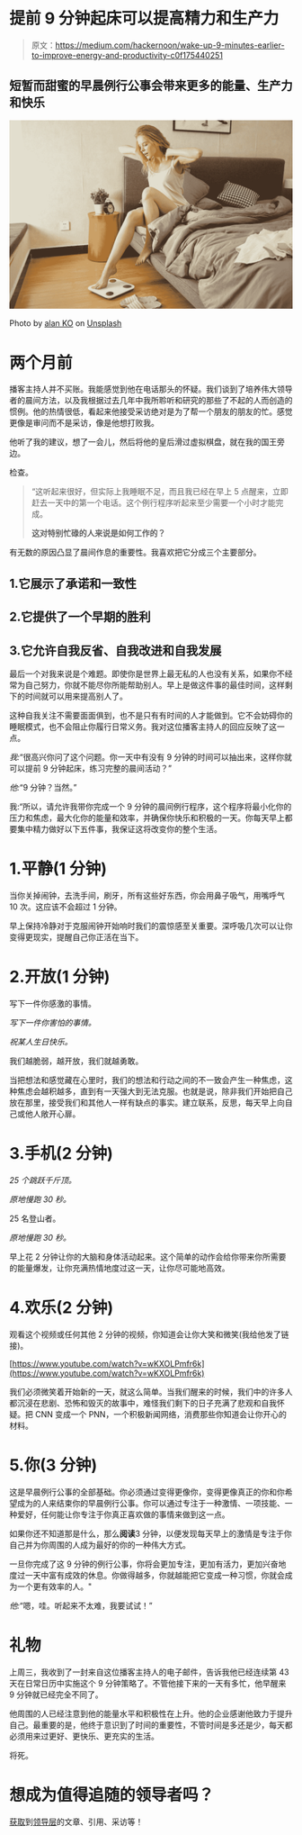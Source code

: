# 提前 9 分钟起床可以提高精力和生产力

> 原文：<https://medium.com/hackernoon/wake-up-9-minutes-earlier-to-improve-energy-and-productivity-c0f175440251>

## 短暂而甜蜜的早晨例行公事会带来更多的能量、生产力和快乐

![](img/57ab8a105a5d95551f31ca6bda65dd61.png)

Photo by [alan KO](https://unsplash.com/@iyunmai?utm_source=medium&utm_medium=referral) on [Unsplash](https://unsplash.com?utm_source=medium&utm_medium=referral)

# 两个月前

播客主持人并不买账。我能感觉到他在电话那头的怀疑。我们谈到了培养伟大领导者的晨间方法，以及我根据过去几年中我所聆听和研究的那些了不起的人而创造的惯例。他的热情很低，看起来他接受采访绝对是为了帮一个朋友的朋友的忙。感觉更像是审问而不是采访，像是他想打败我。

他听了我的建议，想了一会儿，然后将他的皇后滑过虚拟棋盘，就在我的国王旁边。

检查。

> “这听起来很好，但实际上我睡眠不足，而且我已经在早上 5 点醒来，立即赶去一天中的第一个电话。这个例行程序听起来至少需要一个小时才能完成。
> 
> **这对特别忙碌的人来说是如何工作的？**

有无数的原因凸显了晨间作息的重要性。我喜欢把它分成三个主要部分。

## 1.它展示了承诺和一致性

## 2.它提供了一个早期的胜利

## 3.它允许自我反省、自我改进和自我发展

最后一个对我来说是个难题。即使你是世界上最无私的人也没有关系，如果你不经常为自己努力，你就不能尽你所能帮助别人。早上是做这件事的最佳时间，这样剩下的时间就可以用来提高别人了。

这种自我关注不需要面面俱到，也不是只有有时间的人才能做到。它不会妨碍你的睡眠模式，也不会阻止你履行日常义务。我对这位播客主持人的回应反映了这一点。

*我:*“很高兴你问了这个问题。你一天中有没有 9 分钟的时间可以抽出来，这样你就可以提前 9 分钟起床，练习完整的晨间活动？”

*他:*“9 分钟？当然。”

我:“所以，请允许我带你完成一个 9 分钟的晨间例行程序，这个程序将最小化你的压力和焦虑，最大化你的能量和效率，并确保你快乐和积极的一天。你每天早上都要集中精力做好以下五件事，我保证这将改变你的整个生活。

# 1.平静(1 分钟)

当你关掉闹钟，去洗手间，刷牙，所有这些好东西，你会用鼻子吸气，用嘴呼气 10 次。这应该不会超过 1 分钟。

早上保持冷静对于克服闹钟开始响时我们的震惊感至关重要。深呼吸几次可以让你变得更现实，提醒自己你正活在当下。

# 2.开放(1 分钟)

写下一件你感激的事情。

*写下一件你害怕的事情。*

*祝某人生日快乐。*

我们越脆弱，越开放，我们就越勇敢。

当把想法和感觉藏在心里时，我们的想法和行动之间的不一致会产生一种焦虑，这种焦虑会越积越多，直到有一天强大到无法克服。也就是说，除非我们开始把自己放在那里，接受我们和其他人一样有缺点的事实。建立联系，反思，每天早上向自己或他人敞开心扉。

# 3.手机(2 分钟)

*25 个跳跃千斤顶。*

*原地慢跑 30 秒。*

25 名登山者。

*原地慢跑 30 秒。*

早上花 2 分钟让你的大脑和身体活动起来。这个简单的动作会给你带来你所需要的能量爆发，让你充满热情地度过这一天，让你尽可能地高效。

# 4.欢乐(2 分钟)

观看这个视频或任何其他 2 分钟的视频，你知道会让你大笑和微笑(我给他发了链接)。

[https://www.youtube.com/watch?v=wKXOLPmfr6k](https://www.youtube.com/watch?v=wKXOLPmfr6k)

我们必须微笑着开始新的一天，就这么简单。当我们醒来的时候，我们中的许多人都沉浸在悲剧、恐怖和毁灭的故事中，难怪我们剩下的日子充满了悲观和自我怀疑。把 CNN 变成一个 PNN，一个积极新闻网络，消费那些你知道会让你开心的材料。

# 5.你(3 分钟)

这是早晨例行公事的全部基础。你必须通过变得更像你，变得更像真正的你和你希望成为的人来结束你的早晨例行公事。你可以通过专注于一种激情、一项技能、一种爱好，任何能让你专注于你真正喜欢做的事情来做到这一点。

如果你还不知道那是什么，那么**阅读**3 分钟，以便发现每天早上的激情是专注于你自己并为你周围的人成为最好的你的一种伟大方式。

一旦你完成了这 9 分钟的例行公事，你将会更加专注，更加有活力，更加兴奋地度过一天中富有成效的休息。你做得越多，你就越能把它变成一种习惯，你就会成为一个更有效率的人。"

*他:*“嗯，哇。听起来不太难，我要试试！”

# 礼物

上周三，我收到了一封来自这位播客主持人的电子邮件，告诉我他已经连续第 43 天在日常日历中实施这个 9 分钟策略了。不管他接下来的一天有多忙，他早醒来 9 分钟就已经完全不同了。

他周围的人已经注意到他的能量水平和积极性在上升。他的企业感谢他致力于提升自己。最重要的是，他终于意识到了时间的重要性，不管时间是多还是少，每天都必须用来过更好、更快乐、更充实的生活。

将死。

# 想成为值得追随的领导者吗？

[获取](https://mailchi.mp/90e68533543a/list)到[领导层](https://hackernoon.com/tagged/leadership)的文章、引用、采访等！